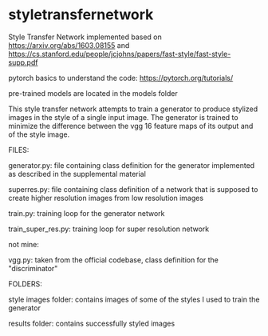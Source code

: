 # styletransfernetwork

Style Transfer Network implemented based on https://arxiv.org/abs/1603.08155 and https://cs.stanford.edu/people/jcjohns/papers/fast-style/fast-style-supp.pdf


pytorch basics to understand the code: https://pytorch.org/tutorials/


pre-trained models are located in the models folder


This style transfer network attempts to train a generator to produce stylized images in the style of a single input image. The generator is trained to minimize the difference between the vgg 16 feature maps of its output and of the style image.

FILES:

generator.py: file containing class definition for the generator implemented as described in the supplemental material

superres.py: file containing class definition of a network that is supposed to create higher resolution images from low resolution images

train.py: training loop for the generator network

train_super_res.py: training loop for super resolution network

not mine:

  vgg.py: taken from the official codebase, class definition for the "discriminator"

FOLDERS:

style images folder: contains images of some of the styles I used to train the generator

results folder: contains successfully styled images

